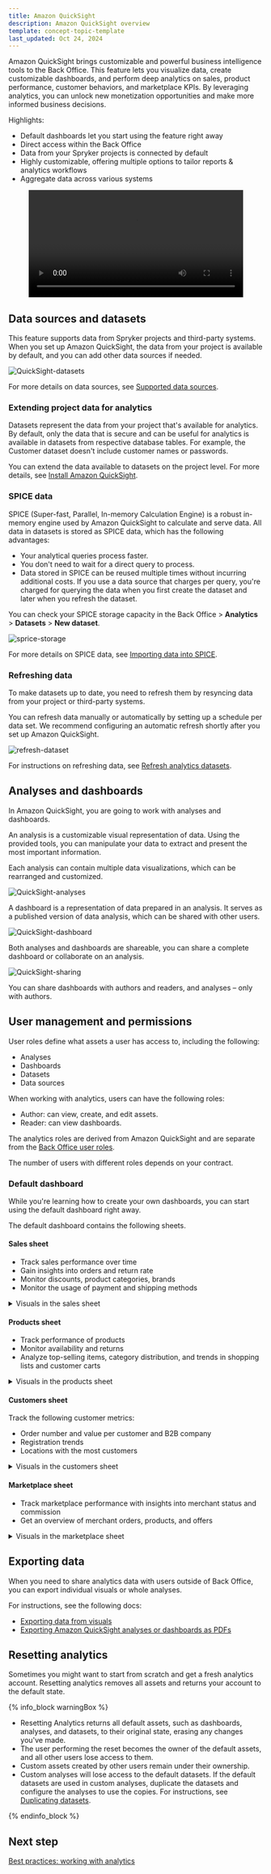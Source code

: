 ```yaml
---
title: Amazon QuickSight
description: Amazon QuickSight overview
template: concept-topic-template
last_updated: Oct 24, 2024
---
```


Amazon QuickSight brings customizable and powerful business intelligence tools to the Back Office. This feature lets you visualize data, create customizable dashboards, and perform deep analytics on sales, product performance, customer behaviors, and marketplace KPIs. By leveraging analytics, you can unlock new monetization opportunities and make more informed business decisions.

Highlights:

- Default dashboards let you start using the feature right away
- Direct access within the Back Office
- Data from your Spryker projects is connected by default
- Highly customizable, offering multiple options to tailor reports & analytics workflows
- Aggregate data across various systems

<figure class="video_container">
    <video width="100%" height="auto" controls>
    <source src="https://spryker.s3.eu-central-1.amazonaws.com/docs/pbc/all/business-intelligence/amazon-quicksight-third-party-integration/amazon-quicksight.md/Amazon+QuickSight+Demo.mp4" type="video/mp4">
  </video>
</figure>



## Data sources and datasets

This feature supports data from Spryker projects and third-party systems. When you set up Amazon QuickSight, the data from your project is available by default, and you can add other data sources if needed.

![QuickSight-datasets](https://spryker.s3.eu-central-1.amazonaws.com/docs/pbc/all/business-intelligence/amazon-quicksight-third-party-integration/amazon-quicksight.md/qs-data-sets.png)

For more details on data sources, see [Supported data sources](https://docs.aws.amazon.com/quicksight/latest/user/supported-data-sources.html).

### Extending project data for analytics

Datasets represent the data from your project that's available for analytics. By default, only the data that is secure and can be useful for analytics is available in datasets from respective database tables. For example, the Customer dataset doesn't include customer names or passwords.

You can extend the data available to datasets on the project level. For more details, see [Install Amazon QuickSight](/docs/pbc/all/business-intelligence/{{page.version}}/amazon-quicksight-third-party-integration/install-amazon-quicksight.html).


### SPICE data

SPICE (Super-fast, Parallel, In-memory Calculation Engine) is a robust in-memory engine used by Amazon QuickSight to calculate and serve data. All data in datasets is stored as SPICE data, which has the following advantages:

- Your analytical queries process faster.
- You don't need to wait for a direct query to process.
- Data stored in SPICE can be reused multiple times without incurring additional costs. If you use a data source that charges per query, you're charged for querying the data when you first create the dataset and later when you refresh the dataset.

You can check your SPICE storage capacity in the Back Office > **Analytics** > **Datasets** > **New dataset**.

![sprice-storage](https://spryker.s3.eu-central-1.amazonaws.com/docs/pbc/all/business-intelligence/amazon-quicksight-third-party-integration/amazon-quicksight.md/sprice-storage.png)

For more details on SPICE data, see [Importing data into SPICE](https://docs.aws.amazon.com/quicksight/latest/user/spice.html).

### Refreshing data

To make datasets up to date, you need to refresh them by resyncing data from your project or third-party systems.

You can refresh data manually or automatically by setting up a schedule per data set. We recommend configuring an automatic refresh shortly after you set up Amazon QuickSight.


![refresh-dataset](https://spryker.s3.eu-central-1.amazonaws.com/docs/pbc/all/business-intelligence/amazon-quicksight-third-party-integration/amazon-quicksight.md/refresh-dataset.png)

For instructions on refreshing data, see [Refresh analytics datasets](/docs/pbc/all/business-intelligence/{{page.version}}/amazon-quicksight-third-party-integration/back-office-refresh-analytics-datasets.html).


## Analyses and dashboards

In Amazon QuickSight, you are going to work with analyses and dashboards.

An analysis is a customizable visual representation of data. Using the provided tools, you can manipulate your data to extract and present the most important information.

Each analysis can contain multiple data visualizations, which can be rearranged and customized.


![QuickSight-analyses](https://spryker.s3.eu-central-1.amazonaws.com/docs/pbc/all/business-intelligence/amazon-quicksight-third-party-integration/amazon-quicksight.md/qs-analysis.png)


A dashboard is a representation of data prepared in an analysis. It serves as a published version of data analysis, which can be shared with other users.

![QuickSight-dashboard](https://spryker.s3.eu-central-1.amazonaws.com/docs/pbc/all/business-intelligence/amazon-quicksight-third-party-integration/amazon-quicksight.md/qs-dashboard.png)


Both analyses and dashboards are shareable, you can share a complete dashboard or collaborate on an analysis.

![QuickSight-sharing](https://spryker.s3.eu-central-1.amazonaws.com/docs/pbc/all/business-intelligence/amazon-quicksight-third-party-integration/amazon-quicksight.md/qs-sharing.png)

You can share dashboards with authors and readers, and analyses – only with authors.



## User management and permissions

User roles define what assets a user has access to, including the following:
- Analyses
- Dashboards
- Datasets
- Data sources

When working with analytics, users can have the following roles:
- Author: can view, create, and edit assets.
- Reader: can view dashboards.

The analytics roles are derived from Amazon QuickSight and are separate from the [Back Office user roles](/docs/pbc/all/user-management/{{page.version}}/base-shop/manage-in-the-back-office/best-practices-manage-users-and-their-permissions-with-roles-and-groups.html).

The number of users with different roles depends on your contract.

<!-- To request new users or roles to be updated, contact your Customer Success Manager at [the analytics contact page](https://now.spryker.com/contact-analytics). -->


### Default dashboard

While you're learning how to create your own dashboards, you can start using the default dashboard right away.

The default dashboard contains the following sheets.

#### Sales sheet

- Track sales performance over time
- Gain insights into orders and return rate
- Monitor discounts, product categories, brands
- Monitor the usage of payment and shipping methods

<details>
  <summary>Visuals in the sales sheet</summary>

  | Visual                              | Visual Type    | Business Value                                                                                                                                                                      | Actionable Insight                                                                                                                     |
  | ----------------------------------- | -------------- | ----------------------------------------------------------------------------------------------------------------------------------------------------------------------------------- | -------------------------------------------------------------------------------------------------------------------------------------- |
  | Total Sales                         | KPI            | Indicates overall business revenue and helps track growth or identify trends.                                                                                                       | Track overall revenue trends. If growth slows, evaluate pricing strategies, marketing efforts, or product performance.                 |
  | Total Orders                        | Table          | Reflects customer activity and signals demand and operational performance.                                                                                                          | Monitor order volume to measure demand. Sudden changes may indicate issues with pricing, stock availability, or competition.           |
  | Total Canceled                      | KPI            | Quantifies the financial loss because of order cancellations, helping assess the monetary impact of cancellations and identify trends or root causes                                    | Analyze canceled order trends to identify common causes like shipping delays or inventory shortages and take corrective action.        |
  | Cancelation Rate                    | Donut chart    | Reveals issues in inventory, delivery, or customer decision-making.                                                                                                                 | Investigate and reduce factors causing high cancellation rates, such as unclear product descriptions or lack of customer support.      |
  | Return Rate                         | Donut chart    | Highlights product quality or customer dissatisfaction issues.                                                                                                                      | Identify patterns in high return rates and address them by improving product quality, descriptions, or customer expectations.          |
  | "Waiting for Return" Order Items    | KPI            | Tracks pending returns, aiding better inventory and refund management.                                                                                                              | Monitor pending returns to ensure timely processing and better inventory management.                                                   |
  | Average Fulllment Time in Hours     | KPI            | Measures operational efficiency and impacts customer satisfaction.                                                                                                                  | Reduce fulfillment times by streamlining logistics, optimizing warehouse operations, or enhancing coordination with shipping partners. |
  | Order Items by Status               | Donut chart    | Provides insight into order processing and highlights bottlenecks.                                                                                                                  | Identify bottlenecks in order processing and implement targeted solutions to streamline the fulfillment pipeline.                      |
  | Number of Orders                    | Line chart     | Provides a visual representation of order trends over time, helping identify seasonality, promotional effectiveness, or shifts in customer demand.                                  | Use order volume trends to assess promotional effectiveness or customer demand across periods.                                         |
  | Order Value and Discounts           | Bar chart      | Tracks revenue per order while accounting for promotional costs.                                                                                                                    | Evaluate the financial impact of discounts on revenue. Adjust promotional strategies if discounts are eroding margins excessively.     |
  | Average Order Value                 | Bar chart      | Indicates customer spending per order, revealing purchasing behavior.                                                                                                               | Boost average order value through upselling, bundling, or offering free shipping thresholds.                                           |
  | Average Order Size                  | Bar chart      | Reflects the number of items per order, showing cross-sell or upsell effectiveness.                                                                                                 | Monitor the number of items per order. Encourage customers to add more products through cross-sell campaigns or discounts.             |
  | Applied Discount Value              | Table          | Assesses the financial impact of discounts and promotional campaigns.                                                                                                               | Assess the effectiveness of discounts. Focus on high-impact promotions that drive sales without significantly reducing profitability.  |
  | Payment Methods                     | Pie chart      | Provides insights into customer payment preferences, aiding optimization.                                                                                                           | Analyze customer payment preferences to optimize checkout processes and ensure support for popular payment options.                    |
  | Shipping Methods                    | Pie chart      | Tracks delivery preferences, helping improve logistics offerings.                                                                                                                   | Adjust shipping options based on customer preferences to improve conversion rates and satisfaction.                                    |
  | Sales by Top Brands                 | Tree map chart | Identifies high-performing brands for inventory and marketing optimization.                                                                                                         | Promote high-performing brands and focus marketing efforts on increasing visibility for underperforming brands with potential.         |
  | Sales by Product Category           | Donut chart    | Highlights popular categories to adjust product strategies.                                                                                                                         | Refine product category offerings by investing in high-performing categories and reassessing the strategy for underperforming ones.    |
  | Sales over time by Product Category | Line chart     | Reveals seasonal trends and demand fluctuations per category.                                                                                                                       | Identify seasonal trends and plan inventory, marketing, and promotions accordingly to maximize sales during peak times.                |
  | Order Item Status by Customer       | Table          | Identifies issues or patterns related to specific customers.                                                                                                                        | Monitor customer-specific order issues to provide personalized support and improve satisfaction for at-risk customers.                 |
  | Order Items by Status               | Table          | Tracks the processing stages, such as pending, shipped, or delivered, of individual items, enabling identification of bottlenecks, delays, or inefficiencies in the fulfillment process. | Evaluate operational efficiency and resolve delays at specific stages of the fulfillment process, like packing or shipping.            |

</details>


#### Products sheet

- Track performance of products
- Monitor availability and returns
- Analyze top-selling items, category distribution, and trends in shopping lists and customer carts

<details>
  <summary>Visuals in the products sheet</summary>

  | Visual                                      | Visual Type | Business Value                                                                                       | Actionable Insight                                                                                                                                               |
  | ------------------------------------------- | ----------- | ---------------------------------------------------------------------------------------------------- | ---------------------------------------------------------------------------------------------------------------------------------------------------------------- |
  | Ratio of Active Concrete Products           | Gauge       | Ensures a high percentage of available products for sale, reducing missed revenue opportunities.     | Monitor the ratio to ensure sufficient product availability. If low, focus on reactivating inactive products or onboarding new inventory.                        |
  | Product Availability                        | Pie chart   | Tracks inventory health, minimizing out-of-stock situations.                                         | Identify products frequently out of stock and improve inventory management or supplier reliability to reduce missed sales.                                       |
  | Top Products Sold by Quantity               | Bar chart   | Identifies bestsellers for marketing and inventory focus.                                            | Focus marketing campaigns and inventory prioritization on high-demand products to maximize revenue and customer satisfaction.                                    |
  | Top Products Sold by Revenue incl. Discount | Bar chart   | Highlights high-revenue products, factoring in discount impact.                                      | Assess the effectiveness of discounts in driving revenue. Use insights to refine pricing and promotional strategies for top-selling items.                       |
  | Top Products Returned by Quantity           | Bar chart   | Uncovers quality issues or customer dissatisfaction with specific products.                          | Investigate reasons for high return rates, such as quality or misaligned customer expectations, and address them through better quality control or descriptions. |
  | Products per Category                       | Bar chart   | Evaluates category diversity and completeness.                                                       | Ensure balanced category distribution. If certain categories are underrepresented, encourage merchants to expand their catalog.                                  |
  | Not Active Abstract Products per Category   | Donut chart | Flags inactive products for inventory optimization.                                                  | Identify inactive product categories and either reactivate or phase out underperforming categories to optimize the catalog.                                      |
  | Top Products in Orders                      | Table       | Identifies frequently purchased products for cross-selling.                                          | Highlight frequently ordered items to create bundling opportunities or improve marketing efforts for similar products.                                           |
  | Top Product in Carts of Logged-in Customers | Table       | Helps target marketing campaigns for high-interest products.                                         | Target cart abandonment campaigns with discounts or reminders for high-interest products to convert these into purchases.                                        |
  | Top Product in Shopping Lists               | Table       | Tracks potential future purchases for upselling opportunities.                                       | Use shopping list data to anticipate future demand and strategically adjust inventory or pricing for these products.                                             |
  | Not Available Products                      | Table       | Highlights inventory gaps, reducing potential lost sales.                                            | Track unavailable products to minimize stockouts. Work with suppliers to ensure critical items are consistently in stock.                                        |
  | Concrete Products                           | Table       | Shows the table with concrete products to improve the user experience working with the product data. | Monitor the performance and availability of specific SKUs. Focus on optimizing inventory for high-performing or trending products.                               |


</details>


#### Customers sheet

Track the following customer metrics:
- Order number and value per customer and B2B company
- Registration trends
- Locations with the most customers


<details>
  <summary>Visuals in the customers sheet</summary>

  | Visual                         | Visual Type | Business Value                                                       | Actionable Insight                                                                                                                                        |
  | ------------------------------ | ----------- | -------------------------------------------------------------------- | --------------------------------------------------------------------------------------------------------------------------------------------------------- |
  | Number of Customers            | KPI         | Reflects overall reach and customer base growth.                     | Track customer base growth over time. If growth is slow, reassess marketing strategies or loyalty programs to attract and retain more customers.          |
  | Customers by Gender            | Pie chart   | Provides demographic insights for targeted marketing.                | Use gender distribution to refine marketing campaigns and product offerings tailored to your primary customer demographic.                                |
  | Number of Active Companies     | Gauge       | Tracks engagement in B2B scenarios.                                  | Identify inactive business accounts and implement engagement campaigns, such as B2B-specific discounts or targeted outreach.                              |
  | Customers by Order Value       | Bar chart   | Identifies high-value customers for loyalty or premium services.     | Focus retention efforts and exclusive promotions on high-value customers to maximize lifetime value and build loyalty.                                    |
  | Customers by Number of Orders  | Bar chart   | Reveals repeat customers and opportunities for retention strategies. | Identify repeat customers and design loyalty programs or personalized discounts to further encourage frequent purchases.                                  |
  | Customers by Location          | Map         | Helps focus regional marketing or logistical optimization.           | Optimize regional marketing efforts and shipping logistics by identifying high-demand areas. Consider expanding offerings in underserved regions.         |
  | Customers by Registration Date | Line chart  | Tracks acquisition trends over time.                                 | Analyze customer acquisition trends over time. Use insights to replicate successful campaigns or refine acquisition strategies during low-growth periods. |
  | Companies by Order Value       | Bar chart   | Identifies top B2B clients for strategic relationship building.      | Develop tailored relationship strategies for high-value business customers, such as personalized account management or premium service options.           |
  | Companies by Number of Orders  | Bar chart   | Highlights active business clients for retention efforts.            | Identify frequently ordering businesses and offer incentives like volume discounts or preferred shipping rates to enhance retention.                      |


</details>

#### Marketplace sheet

- Track marketplace performance with insights into merchant status and commission
- Get an overview of merchant orders, products, and offers

<details>
  <summary>Visuals in the marketplace sheet</summary>

  | Visual                                   | Visual Type | Business Value                                                                                                                                                  | Actionable Insight                                                                                                                                               |
  | ---------------------------------------- | ----------- | --------------------------------------------------------------------------------------------------------------------------------------------------------------- | ---------------------------------------------------------------------------------------------------------------------------------------------------------------- |
  | Number of Merchants                      | KPI         | Tracks marketplace growth and merchant diversity.                                                                                                               | Monitor the growth of marketplace participants. If growth is stagnant, adjust merchant acquisition strategies or improve onboarding experiences.                 |
  | Merchants Waiting for Approval           | Table       | Helps streamline onboarding processes.                                                                                                                          | Identify bottlenecks in the approval process and implement faster verification workflows or automate routine checks to reduce delays.                            |
  | Merchant Online Status                   | Pie chart   | Monitors merchant activity for marketplace health.                                                                                                              | Track inactive merchants and deploy reactivation campaigns, offering incentives, training, or reminders to encourage engagement.                                 |
  | Total Commissions                        | KPI         | Measures revenue generated from marketplace commissions.                                                                                                        | Regularly evaluate commission policies to ensure profitability while remaining competitive. Use trends to forecast future marketplace earnings.                  |
  | Merchants by Order Value                 | Bar chart   | Identifies high-performing merchants for partnerships.                                                                                                          | Identify high-performing merchants and provide exclusive benefits like marketing support or reduced commissions to strengthen partnerships.                      |
  | Merchants by Number of Orders            | Bar chart   | Highlights active merchants for retention and optimization.                                                                                                     | Assist low-order-volume merchants by providing sales analytics, customer behavior insights, or promotional opportunities.                                        |
  | Merchants by Number of Abstract Products | Bar chart   | Reflects inventory diversity per merchant.                                                                                                                      | Encourage merchants with low product counts to expand their offerings, providing tools or guides to simplify product listing.                                    |
  | Merchants by Number of Product Offers    | Bar chart   | Indicates competitive variety offered by merchants.                                                                                                             | Analyze product diversity trends. Support merchants with fewer offers to list more products, enhancing marketplace variety.                                      |
  | Merchant Product Approval Status         | Donut chart | Tracks pending product approvals to maintain catalog health.                                                                                                    | Accelerate approval workflows by standardizing guidelines or automating common checks, ensuring products go live quicker.                                        |
  | Merchant Product Offer Approval Status   | Donut chart | Ensures timely processing of merchant offers.                                                                                                                   | Optimize product offer review processes to reduce delays, helping merchants stay competitive and responsive to customer demands.                                 |
  | Commission by Merchant                   | Bar chart   | Tracks individual merchant contribution to revenue.                                                                                                             | Use commission data to segment merchants and offer performance-based incentives or support to underperforming merchants.                                         |
  | Commission by Product Category           | Bar chart   | Highlights lucrative categories for commission revenue.                                                                                                         | Identify high-commission categories and prioritize them in marketing efforts. Consider adjusting commission rates for underperforming categories to drive sales. |
  | Commission Value                         | Table       | Monitors overall commission revenue health.                                                                                                                     | Analyze trends in commission growth or decline to identify risks or opportunities. Adjust commission structures to balance revenue and merchant satisfaction.    |
  | Merchant Order Items by Status           | Pie chart   | Tracks merchant-specific order fulfillment performance.                                                                                                         | Detect fulfillment issues, such as pending or delayed items, by merchant and address them with process optimizations or additional support.                        |
  | Merchants by Registration Date           | Line chart  | Visualizes the rate of merchant onboarding over time, helping assess growth trends, evaluate marketing efforts, and identify periods of high or low engagement. | Assess periods of high registration to replicate successful campaigns. Address periods of low sign-ups by analyzing and resolving barriers.                      |

</details>


## Exporting data


When you need to share analytics data with users outside of Back Office, you can export individual visuals or whole analyses.

For instructions, see the following docs:

- [Exporting data from visuals](https://docs.aws.amazon.com/quicksight/latest/user/exporting-data.html)
- [Exporting Amazon QuickSight analyses or dashboards as PDFs](https://docs.aws.amazon.com/quicksight/latest/user/export-dashboard-to-pdf.html)



## Resetting analytics


Sometimes you might want to start from scratch and get a fresh analytics account. Resetting analytics removes all assets and returns your account to the default state.

{% info_block warningBox %}

- Resetting Analytics returns all default assets, such as dashboards, analyses, and datasets, to their original state, erasing any changes you've made.
- The user performing the reset becomes the owner of the default assets, and all other users lose access to them.
- Custom assets created by other users remain under their ownership.
- Custom analyses will lose access to the default datasets. If the default datasets are used in custom analyses, duplicate the datasets and configure the analyses to use the copies. For instructions, see [Duplicating datasets](https://docs.aws.amazon.com/quicksight/latest/user/duplicate-a-data-set.html).

{% endinfo_block %}

## Next step

[Best practices: working with analytics](/docs/pbc/all/business-intelligence/{{page.version}}/amazon-quicksight-third-party-integration/best-practices-working-with-analytics.html)
